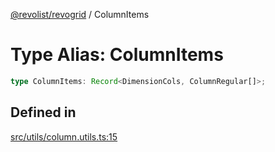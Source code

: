 [@revolist/revogrid](README.md) / ColumnItems

# Type Alias: ColumnItems

```ts
type ColumnItems: Record<DimensionCols, ColumnRegular[]>;
```

## Defined in

[src/utils/column.utils.ts:15](https://github.com/revolist/revogrid/blob/e9570f9d5c0f862a9433b930661de46c89a93bd7/src/utils/column.utils.ts#L15)
